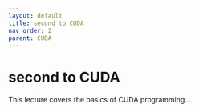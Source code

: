 ```yaml
---
layout: default
title: second to CUDA
nav_order: 2
parent: CUDA
---
```


# second to CUDA

This lecture covers the basics of CUDA programming...
